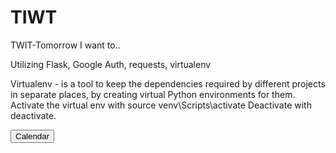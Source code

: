 # TIWT
TWIT-Tomorrow I want to..

Utilizing Flask, Google Auth, requests, virtualenv

Virtualenv -  is a tool to keep the dependencies required by different projects in separate places, by creating virtual Python environments for them.
Activate the virtual env with source venv\Scripts\activate
Deactivate with deactivate.


<!--> <a href='/calendar'><button>Calendar</button></a> <!-->